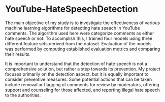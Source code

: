 # YouTube-HateSpeechDetection

The main objective of my study is to investigate the effectiveness of various machine learning algorithms for detecting hate speech in YouTube comments. The algorithm used here were categorize comments as either hate speech or not. To accomplish this, I trained four models using three different feature sets derived from the dataset. Evaluation of the models was performed by computing established evaluation metrics and comparing their results. 

It is important to understand that the detection of hate speech is not a comprehensive solution, but rather a step towards its prevention. My project focuses primarily on the detection aspect, but it is equally important to consider preventive measures. Some potential actions that can be taken include removal or flagging of comments for review by moderators, offering support and counseling for those affected, and reporting illegal hate speech to the authorities.
